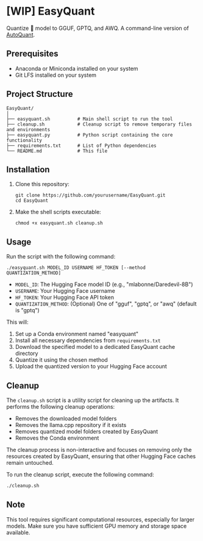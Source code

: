 # [WIP] EasyQuant
Quantize 🤗 model to GGUF, GPTQ, and AWQ. A command-line version of [AutoQuant](https://colab.research.google.com/drive/1b6nqC7UZVt8bx4MksX7s656GXPM-eWw4?usp=sharing).


## Prerequisites

- Anaconda or Miniconda installed on your system
- Git LFS installed on your system

## Project Structure

```
EasyQuant/
│
├── easyquant.sh          # Main shell script to run the tool
├── cleanup.sh            # Cleanup script to remove temporary files and environments
├── easyquant.py          # Python script containing the core functionality
├── requirements.txt      # List of Python dependencies
└── README.md             # This file
```

## Installation

1. Clone this repository:
   ```
   git clone https://github.com/yourusername/EasyQuant.git
   cd EasyQuant
   ```

2. Make the shell scripts executable:
   ```
   chmod +x easyquant.sh cleanup.sh
   ```

## Usage

Run the script with the following command:

```
./easyquant.sh MODEL_ID USERNAME HF_TOKEN [--method QUANTIZATION_METHOD]
```

- `MODEL_ID`: The Hugging Face model ID (e.g., "mlabonne/Daredevil-8B")
- `USERNAME`: Your Hugging Face username
- `HF_TOKEN`: Your Hugging Face API token
- `QUANTIZATION_METHOD`: (Optional) One of "gguf", "gptq", or "awq" (default is "gptq")


This will:
1. Set up a Conda environment named "easyquant"
2. Install all necessary dependencies from `requirements.txt`
3. Download the specified model to a dedicated EasyQuant cache directory
4. Quantize it using the chosen method
5. Upload the quantized version to your Hugging Face account

## Cleanup

The `cleanup.sh` script is a utility script for cleaning up the artifacts. It performs the following cleanup operations:

- Removes the downloaded model folders
- Removes the llama.cpp repository if it exists
- Removes quantized model folders created by EasyQuant
- Removes the Conda environment

The cleanup process is non-interactive and focuses on removing only the resources created by EasyQuant, ensuring that other Hugging Face caches remain untouched.

To run the cleanup script, execute the following command:
```bash
./cleanup.sh
```

## Note

This tool requires significant computational resources, especially for larger models. Make sure you have sufficient GPU memory and storage space available.
